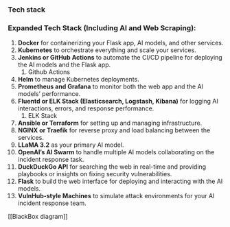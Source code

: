 ### Tech stack 

### **Expanded Tech Stack** (Including AI and Web Scraping):

1. **Docker** for containerizing your Flask app, AI models, and other services.
2. **Kubernetes** to orchestrate everything and scale your services.
3. **Jenkins or GitHub Actions** to automate the CI/CD pipeline for deploying the AI models and the Flask app.
	1. Github Actions
4. **Helm** to manage Kubernetes deployments.
6. **Prometheus and Grafana** to monitor both the web app and the AI models’ performance.
7. **Fluentd or ELK Stack (Elasticsearch, Logstash, Kibana)** for logging AI interactions, errors, and response performance.
	1. ELK Stack
8. **Ansible or Terraform** for setting up and managing infrastructure.
9. **NGINX or Traefik** for reverse proxy and load balancing between the services.
10. **LLaMA 3.2** as your primary AI model.
11. **OpenAI’s AI Swarm** to handle multiple AI models collaborating on the incident response task.
12. **DuckDuckGo API** for searching the web in real-time and providing playbooks or insights on fixing security vulnerabilities.
13. **Flask** to build the web interface for deploying and interacting with the AI models.
14. **VulnHub-style Machines** to simulate attack environments for your AI incident response team.


[[BlackBox diagram]]
